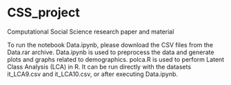 # CSS_project
Computational Social Science research paper and material


To run the notebook Data.ipynb, please download the CSV files from the Data.rar archive.
Data.ipynb is used to preprocess the data and generate plots and graphs related to demographics.
polca.R is used to perform Latent Class Analysis (LCA) in R. It can be run directly with the datasets it_LCA9.csv and it_LCA10.csv, or after executing Data.ipynb.
